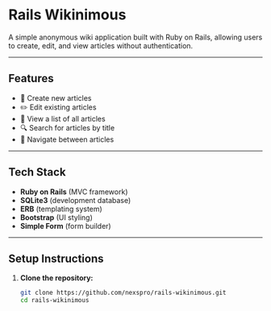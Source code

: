 #  Rails Wikinimous

A simple anonymous wiki application built with Ruby on Rails, allowing users to create, edit, and view articles without authentication.

---

##  Features

- 📰 Create new articles
- ✏️ Edit existing articles
- 📄 View a list of all articles
- 🔍 Search for articles by title
- 🧭 Navigate between articles

---

##  Tech Stack

- **Ruby on Rails** (MVC framework)
- **SQLite3** (development database)
- **ERB** (templating system)
- **Bootstrap** (UI styling)
- **Simple Form** (form builder)

---

##  Setup Instructions

1. **Clone the repository:**

   ```bash
   git clone https://github.com/nexspro/rails-wikinimous.git
   cd rails-wikinimous

